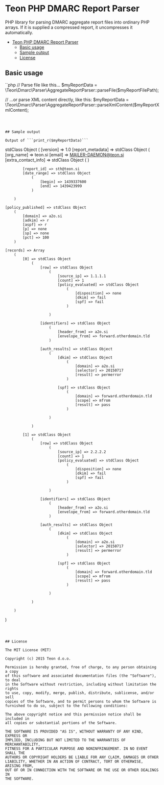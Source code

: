 # Teon PHP DMARC Report Parser

PHP library for parsing DMARC aggregate report files into ordinary PHP arrays.
If it is supplied a compressed report, it uncompresses it automatically.



  * [Teon PHP DMARC Report Parser](#teon-php-dmarc-report-parser)
    * [Basic usage](basic-usage)
    * [Sample output](#sample-output)
    * [License](#license)



## Basic usage

``php
// Parse file like this...
$myReportData = \Teon\Dmarc\Parser\AggregateReportParser::parseFile($myReportFilePath);

// ...or parse XML content directly, like this:
$myReportData = \Teon\Dmarc\Parser\AggregateReportParser::parseXmlContent($myReportXmlContent);
```



## Sample output

Output of ```print_r($myReportData)```

```
stdClass Object
(
    [version] => 1.0
    [report_metadata] => stdClass Object
        (
            [org_name] => teon.si
            [email] => MAILER-DAEMON@teon.si
            [extra_contact_info] => stdClass Object
                (
                )

            [report_id] => sth@teon.si
            [date_range] => stdClass Object
                (
                    [begin] => 1439337600
                    [end] => 1439423999
                )

        )

    [policy_published] => stdClass Object
        (
            [domain] => a2o.si
            [adkim] => r
            [aspf] => r
            [p] => none
            [sp] => none
            [pct] => 100
        )

    [records] => Array
        (
            [0] => stdClass Object
                (
                    [row] => stdClass Object
                        (
                            [source_ip] => 1.1.1.1
                            [count] => 1
                            [policy_evaluated] => stdClass Object
                                (
                                    [disposition] => none
                                    [dkim] => fail
                                    [spf] => fail
                                )

                        )

                    [identifiers] => stdClass Object
                        (
                            [header_from] => a2o.si
                            [envelope_from] => forward.otherdomain.tld
                        )

                    [auth_results] => stdClass Object
                        (
                            [dkim] => stdClass Object
                                (
                                    [domain] => a2o.si
                                    [selector] => 20150717
                                    [result] => permerror
                                )

                            [spf] => stdClass Object
                                (
                                    [domain] => forward.otherdomain.tld
                                    [scope] => mfrom
                                    [result] => pass
                                )

                        )

                )

            [1] => stdClass Object
                (
                    [row] => stdClass Object
                        (
                            [source_ip] => 2.2.2.2
                            [count] => 1
                            [policy_evaluated] => stdClass Object
                                (
                                    [disposition] => none
                                    [dkim] => fail
                                    [spf] => fail
                                )

                        )

                    [identifiers] => stdClass Object
                        (
                            [header_from] => a2o.si
                            [envelope_from] => forward.otherdomain.tld
                        )

                    [auth_results] => stdClass Object
                        (
                            [dkim] => stdClass Object
                                (
                                    [domain] => a2o.si
                                    [selector] => 20150717
                                    [result] => permerror
                                )

                            [spf] => stdClass Object
                                (
                                    [domain] => forward.otherdomain.tld
                                    [scope] => mfrom
                                    [result] => pass
                                )

                        )

                )

        )

)
```



## License

The MIT License (MIT)

Copyright (c) 2015 Teon d.o.o.

Permission is hereby granted, free of charge, to any person obtaining a copy
of this software and associated documentation files (the "Software"), to deal
in the Software without restriction, including without limitation the rights
to use, copy, modify, merge, publish, distribute, sublicense, and/or sell
copies of the Software, and to permit persons to whom the Software is
furnished to do so, subject to the following conditions:

The above copyright notice and this permission notice shall be included in
all copies or substantial portions of the Software.

THE SOFTWARE IS PROVIDED "AS IS", WITHOUT WARRANTY OF ANY KIND, EXPRESS OR
IMPLIED, INCLUDING BUT NOT LIMITED TO THE WARRANTIES OF MERCHANTABILITY,
FITNESS FOR A PARTICULAR PURPOSE AND NONINFRINGEMENT. IN NO EVENT SHALL THE
AUTHORS OR COPYRIGHT HOLDERS BE LIABLE FOR ANY CLAIM, DAMAGES OR OTHER
LIABILITY, WHETHER IN AN ACTION OF CONTRACT, TORT OR OTHERWISE, ARISING FROM,
OUT OF OR IN CONNECTION WITH THE SOFTWARE OR THE USE OR OTHER DEALINGS IN
THE SOFTWARE.
